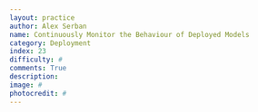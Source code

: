```yaml
---
layout: practice
author: Alex Serban
name: Continuously Monitor the Behaviour of Deployed Models
category: Deployment
index: 23
difficulty: #
comments: True
description:
image: #
photocredit: #
---
```


